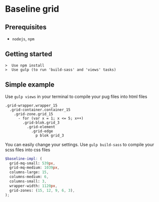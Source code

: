 # Baseline grid

## Prerequisites

* `nodejs`, `npm`

## Getting started

```
>  Use npm install
>  Use gulp (to run 'build-sass' and 'views' tasks)
```

## Simple example
Use `gulp views` in your terminal to compile your pug files into html files

```pug
.grid-wrapper.wrapper_15
  .grid-container.container_15
    .grid-zone.grid_15
      - for (var x = 1; x <= 5; x++)
        .grid-blok.grid_3
          .grid-element
            .grid-edge
              p blok grid_3
```

You can easily change your settings. 
Use `gulp build-sass` to compile your scss files into css files

```scss
$baseline-impl: (
  grid-mq-small: 539px,
  grid-mq-medium: 1039px,
  columns-large: 15,
  columns-medium: 6,
  columns-small: 3,
  wrapper-width: 1120px,
  grid-zones: (15, 12, 9, 6, 3),
);
```
